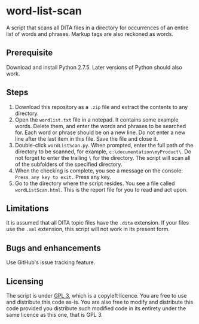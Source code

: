 # word-list-scan

A script that scans all DITA files in a directory for occurrences of an entire list of words and phrases. Markup tags are also reckoned as words.

## Prerequisite

Download and install Python 2.7.5. Later versions of Python should also work.

## Steps

1. Download this repository as a `.zip` file and extract the contents to any directory.
2. Open the `wordlist.txt` file in a notepad. It contains some example words. Delete them, and enter the words and phrases to be searched for. Each word or phrase should be on a new line. Do not enter a new line after the last item in this file. Save the file and close it.
3. Double-click `wordListScan.py`. When prompted, enter the full path of the directory to be scanned, for example, `c:\documentation\myProduct\`. Do not forget to enter the trailing `\` for the directory. The script will scan all of the subfolders of the specified directory.
4. When the checking is complete, you see a message on the console: `Press any key to exit.` Press any key.
5. Go to the directory where the script resides. You see a file called `wordListScan.html`. This is the report file for you to read and act upon.
 
## Limitations

It is assumed that all DITA topic files have the `.dita` extension. If your files use the `.xml` extension, this script will not work in its present form.

## Bugs and enhancements

Use GitHub's issue tracking feature.

## Licensing

The script is under [GPL 3](https://opensource.org/licenses/GPL-3.0), which is a copyleft licence. You are free to use and distribute this code as-is. You are also free to modify and distribute this code provided you distribute such modified code in its entirety under the same licence as this one, that is GPL 3.

